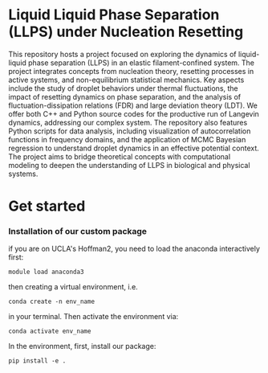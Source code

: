 # Liquid Liquid Phase Separation (LLPS) under Nucleation Resetting
This repository hosts a project focused on exploring the dynamics of liquid-liquid phase separation (LLPS) in an elastic filament-confined system. 
The project integrates concepts from nucleation theory, resetting processes in active systems, and non-equilibrium statistical mechanics. 
Key aspects include the study of droplet behaviors under thermal fluctuations, the impact of resetting dynamics on phase separation, and the analysis of fluctuation-dissipation relations (FDR) and large deviation theory (LDT). 
We offer both C++ and Python source codes for the productive run of Langevin dynamics, addressing our complex system. 
The repository also features Python scripts for data analysis, including visualization of autocorrelation functions in frequency domains, and the application of MCMC Bayesian regression to understand droplet dynamics in an effective potential context. 
The project aims to bridge theoretical concepts with computational modeling to deepen the understanding of LLPS in biological and physical systems.

# Get started
### Installation of our custom package
if you are on UCLA's Hoffman2, you need to load the anaconda interactively first:

`module load anaconda3`

then creating a virtual environment, i.e.

`conda create -n env_name` 

in your terminal. Then activate the environment via:

`conda activate env_name`

In the environment, first, install our package:

`pip install -e .`
